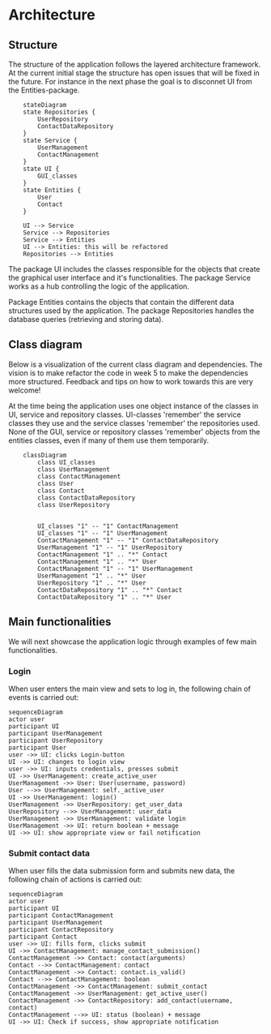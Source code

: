 # Architecture

## Structure
The structure of the application follows the layered architecture framework. At the current initial stage the structure has open issues that will be fixed in the future. For instance in the next phase the goal is to disconnet UI from the Entities-package. 

```mermaid
    stateDiagram
    state Repositories {
        UserRepository
        ContactDataRepository
    }
    state Service {
        UserManagement
        ContactManagement
    }
    state UI {
        GUI_classes
    }
    state Entities {
        User
        Contact
    }

    UI --> Service
    Service --> Repositories
    Service --> Entities
    UI --> Entities: this will be refactored
    Repositories --> Entities
```
The package UI includes the classes responsible for the objects that create the graphical user interface and it's functionalities. The package Service works as a hub controlling the logic of the application. 

Package Entities contains the objects that contain the different data structures used by the application. The package Repositories handles the database queries (retrieving and storing data).

## Class diagram

Below is a visualization of the current class diagram and dependencies. The vision is to make refactor the code in week 5 to make the dependencies more structured. Feedback and tips on how to work towards this are very welcome!

At the time being the application uses one object instance of the classes in UI, service and repository classes. UI-classes 'remember' the service classes they use and the service classes 'remember' the repositories used. None of the GUI, service or repository classes 'remember' objects from the entities classes, even if many of them use them temporarily. 


```mermaid
    classDiagram
        class UI_classes
        class UserManagement
        class ContactManagement
        class User
        class Contact
        class ContactDataRepository
        class UserRepository
        
        
        UI_classes "1" -- "1" ContactManagement
        UI_classes "1" -- "1" UserManagement
        ContactManagement "1" -- "1" ContactDataRepository
        UserManagement "1" -- "1" UserRepository
        ContactManagement "1" .. "*" Contact
        ContactManagement "1" .. "*" User
        ContactManagement "1" -- "1" UserManagement
        UserManagement "1" .. "*" User
        UserRepository "1" .. "*" User
        ContactDataRepository "1" .. "*" Contact
        ContactDataRepository "1" .. "*" User

```

## Main functionalities

We will next showcase the application logic through examples of few main functionalities.

### Login
When user enters the main view and sets to log in, the following chain of events is carried out:

```mermaid
sequenceDiagram
actor user
participant UI
participant UserManagement
participant UserRepository
participant User
user ->> UI: clicks Login-button
UI ->> UI: changes to login view
user ->> UI: inputs credentials, presses submit
UI ->> UserManagement: create_active_user
UserManagement ->> User: User(username, password)
User -->> UserManagement: self._active_user
UI ->> UserManagement: login()
UserManagement ->> UserRepository: get_user_data
UserRepository -->> UserManagement: user_data
UserManagement ->> UserManagement: validate login
UserManagement ->> UI: return boolean + message
UI ->> UI: show appropriate view or fail notification
```

### Submit contact data
When user fills the data submission form and submits new data, the following chain of actions is carried out:

```mermaid
sequenceDiagram
actor user
participant UI
participant ContactManagement
participant UserManagement
participant ContactRepository
participant Contact
user ->> UI: fills form, clicks submit
UI ->> ContactManagement: manage_contact_submission()
ContactManagement ->> Contact: contact(arguments)
Contact -->> ContactManagement: contact
ContactManagement ->> Contact: contact.is_valid()
Contact -->> ContactManagement: boolean
ContactManagement ->> ContactManagement: submit_contact
ContactManagement ->> UserManagement: get_active_user()
ContactManagement ->> ContactRepository: add_contact(username, contact)
ContactManagement -->> UI: status (boolean) + message
UI ->> UI: Check if success, show appropriate notification
```
